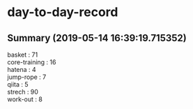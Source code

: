 # day-to-day-record  
## Summary  (2019-05-14 16:39:19.715352)  
basket : 71  
core-training : 16  
hatena : 4  
jump-rope : 7  
qiita : 5  
strech : 90  
work-out : 8  
